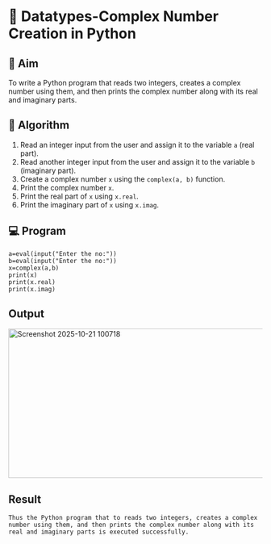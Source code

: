 # 🧮 Datatypes-Complex Number Creation in Python

## 🎯 Aim
To write a Python program that reads two integers, creates a complex number using them, and then prints the complex number along with its real and imaginary parts.

## 🧠 Algorithm
1. Read an integer input from the user and assign it to the variable `a` (real part).
2. Read another integer input from the user and assign it to the variable `b` (imaginary part).
3. Create a complex number `x` using the `complex(a, b)` function.
4. Print the complex number `x`.
5. Print the real part of `x` using `x.real`.
6. Print the imaginary part of `x` using `x.imag`.

## 💻 Program
```
a=eval(input("Enter the no:"))
b=eval(input("Enter the no:"))
x=complex(a,b)
print(x)
print(x.real)
print(x.imag)
```

## Output
<img width="1217" height="296" alt="Screenshot 2025-10-21 100718" src="https://github.com/user-attachments/assets/33c49bd8-d385-48ce-afd8-304c7a7e5a15" />

## Result
```
Thus the Python program that to reads two integers, creates a complex number using them, and then prints the complex number along with its real and imaginary parts is executed successfully.
```
